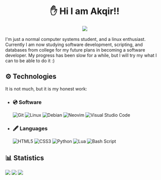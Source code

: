 <h1 align="center">✋ Hi I am Akqir!! </h1>
<div align="center"><img src="https://komarev.com/ghpvc/?username=aKqir24"> </div><br>
I'm just a normal computer systems student, and a linux enthusiast. Currently I am now studying software development, scripting, and databases from college for my future plans in becoming a software developer. My progress has been slow for a while, but I will try my what I can to be able to do it :)

## ⚙️ __Technologies__
It is not much, but it is my honest work:<br>
- ### 💿 Software
    ![Git](https://img.shields.io/badge/git-%23F05033.svg?style=for-the-badge&logo=git&logoColor=white)
    ![Linux](https://img.shields.io/badge/Linux-FCC624?style=for-the-badge&logo=linux&logoColor=black)
    ![Debian](https://img.shields.io/badge/Debian-D70A53?style=for-the-badge&logo=debian&logoColor=white) 
    ![Neovim](https://img.shields.io/badge/NeoVim-%2357A143.svg?&style=for-the-badge&logo=neovim&logoColor=white)
    ![Visual Studio Code](https://img.shields.io/badge/Visual%20Studio%20Code-0078d7.svg?style=for-the-badge&logo=visual-studio-code&logoColor=white)

- ### 🖋 Languages
   ![HTML5](https://img.shields.io/badge/html5-%23E34F26.svg?style=for-the-badge&logo=html5&logoColor=white)
   ![CSS3](https://img.shields.io/badge/css3-%231572B6.svg?style=for-the-badge&logo=css3&logoColor=white)
   ![Python](https://img.shields.io/badge/python-3670A0?style=for-the-badge&logo=python&logoColor=ffdd54)
   ![Lua](https://img.shields.io/badge/lua-%232C2D72.svg?style=for-the-badge&logo=lua&logoColor=white)
   ![Bash Script](https://img.shields.io/badge/bash_script-%23121011.svg?style=for-the-badge&logo=gnu-bash&logoColor=white)
  
## 📊 __Statistics__
 ![](http://github-profile-summary-cards.vercel.app/api/cards/stats?username=aKqir24&theme=transparent)
 ![](http://github-profile-summary-cards.vercel.app/api/cards/most-commit-language?username=aKqir24&theme=transparent)
 ![](http://github-profile-summary-cards.vercel.app/api/cards/profile-details?username=aKqir24&theme=transparent)
